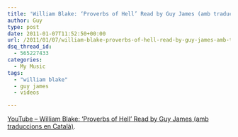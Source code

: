 ```yaml
---
title: 'William Blake: ‘Proverbs of Hell’ Read by Guy James (amb traduccions en Catala)'
author: Guy
type: post
date: 2011-01-07T11:52:50+00:00
url: /2011/01/07/william-blake-proverbs-of-hell-read-by-guy-james-amb-traduccions-en-catala/
dsq_thread_id:
  - 565227433
categories:
  - My Music
tags:
  - "william blake"
  - guy james
  - videos

---
```

[YouTube &#8211; William Blake: &#8216;Proverbs of Hell&#8217; Read by Guy James (amb traduccions en Català)][1].

 [1]: http://www.youtube.com/watch?v=Y5AaXR3U89w